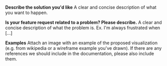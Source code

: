**Describe the solution you'd like**
A clear and concise description of what you want to happen.

**Is your feature request related to a problem? Please describe.**
A clear and concise description of what the problem is. Ex. I'm always frustrated when [...]

**Examples**
Attach an image with an example of the proposed visualization (e.g. from wikipedia or a wireframe example you've drawn). If there are any references we should include in the documentation, please also include them. 
